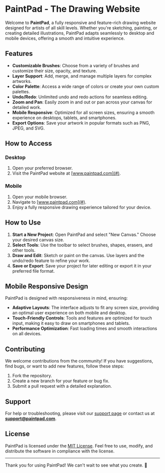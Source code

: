 # PaintPad - The Drawing Website

Welcome to **PaintPad**, a fully responsive and feature-rich drawing website designed for artists of all skill levels. Whether you're sketching, painting, or creating detailed illustrations, PaintPad adapts seamlessly to desktop and mobile devices, offering a smooth and intuitive experience.

## Features

- **Customizable Brushes**: Choose from a variety of brushes and customize their size, opacity, and texture.
- **Layer Support**: Add, merge, and manage multiple layers for complex artworks.
- **Color Palette**: Access a wide range of colors or create your own custom palettes.
- **Undo/Redo**: Unlimited undo and redo actions for seamless editing.
- **Zoom and Pan**: Easily zoom in and out or pan across your canvas for detailed work.
- **Mobile Responsive**: Optimized for all screen sizes, ensuring a smooth experience on desktops, tablets, and smartphones.
- **Export Options**: Save your artwork in popular formats such as PNG, JPEG, and SVG.

## How to Access

### Desktop
1. Open your preferred browser.
2. Visit the PaintPad website at [www.paintpad.com](#).

### Mobile
1. Open your mobile browser.
2. Navigate to [www.paintpad.com](#).
3. Enjoy a fully responsive drawing experience tailored for your device.

## How to Use

1. **Start a New Project**: Open PaintPad and select "New Canvas." Choose your desired canvas size.
2. **Select Tools**: Use the toolbar to select brushes, shapes, erasers, and other tools.
3. **Draw and Edit**: Sketch or paint on the canvas. Use layers and the undo/redo feature to refine your work.
4. **Save or Export**: Save your project for later editing or export it in your preferred file format.

## Mobile Responsive Design

PaintPad is designed with responsiveness in mind, ensuring:
- **Adaptive Layouts**: The interface adjusts to fit any screen size, providing an optimal user experience on both mobile and desktop.
- **Touch-Friendly Controls**: Tools and features are optimized for touch input, making it easy to draw on smartphones and tablets.
- **Performance Optimization**: Fast loading times and smooth interactions on all devices.

## Contributing

We welcome contributions from the community! If you have suggestions, find bugs, or want to add new features, follow these steps:

1. Fork the repository.
2. Create a new branch for your feature or bug fix.
3. Submit a pull request with a detailed explanation.

## Support

For help or troubleshooting, please visit our [support page](#) or contact us at **support@paintpad.com**.

## License

PaintPad is licensed under the [MIT License](LICENSE). Feel free to use, modify, and distribute the software in compliance with the license.

---

Thank you for using PaintPad! We can't wait to see what you create. 🎨

